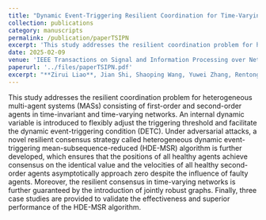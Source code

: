 ```yaml
---
title: "Dynamic Event-Triggering Resilient Coordination for Time-Varying Heterogeneous Networks"
collection: publications
category: manuscripts
permalink: /publication/paperTSIPN
excerpt: 'This study addresses the resilient coordination problem for heterogeneous multi-agent systems (MASs) consisting of first-order and second-order agents in time-invariant and time-varying networks.'
date: 2025-02-09
venue: 'IEEE Transactions on Signal and Information Processing over Networks'
paperurl: '../files/paperTSIPN.pdf'
excerpt: "**Zirui Liao**, Jian Shi, Shaoping Wang, Yuwei Zhang, Rentong Chen, and Zhiyong Sun. <br/><img src='/images/figureTSIPN.png' width='90%'>"
---
```


This study addresses the resilient coordination problem for heterogeneous multi-agent systems (MASs) consisting of first-order and second-order agents in time-invariant and time-varying networks. An internal dynamic variable is introduced to flexibly adjust the triggering threshold and facilitate the dynamic event-triggering condition (DETC). Under adversarial attacks, a novel resilient consensus strategy called heterogeneous dynamic event-triggering mean-subsequence-reduced (HDE-MSR) algorithm is further developed, which ensures that the positions of all healthy agents achieve consensus on the identical value and the velocities of all healthy second-order agents asymptotically approach zero despite the influence of faulty agents. Moreover, the resilient consensus in time-varying networks is further guaranteed by the introduction of jointly robust graphs. Finally, three case studies are provided to validate the effectiveness and superior performance of the HDE-MSR algorithm.
